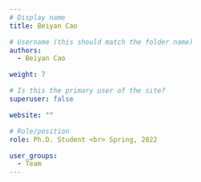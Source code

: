 ```yaml
---
# Display name
title: Beiyan Cao

# Username (this should match the folder name)
authors:
  - Beiyan Cao

weight: 7

# Is this the primary user of the site?
superuser: false

website: ""

# Role/position
role: Ph.D. Student <br> Spring, 2022

user_groups:
  - Team
---
```

